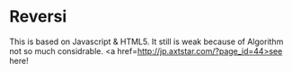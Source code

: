 # Reversi
This is based on Javascript & HTML5.
It still is weak because of Algorithm not so much considrable.
<a href=http://jp.axtstar.com/?page_id=44>see here!</a>
